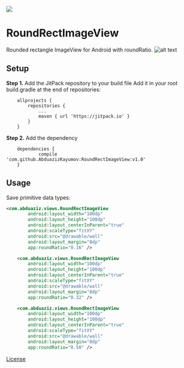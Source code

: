 [![](https://jitpack.io/v/AbduazizKayumov/RoundRectImageView.svg)](https://jitpack.io/#AbduazizKayumov/RoundRectImageView)

# RoundRectImageView
Rounded rectangle ImageView for Android with roundRatio.
![alt text](https://raw.githubusercontent.com/username/projectname/branch/path/to/img.png)

## Setup
**Step 1.** Add the JitPack repository to your build file
Add it in your root build.gradle at the end of repositories:
```
	allprojects {
		repositories {
			...
			maven { url 'https://jitpack.io' }
		}
	}
```
**Step 2.** Add the dependency
```
	dependencies {
	        compile 'com.github.AbduazizKayumov:RoundRectImageView:v1.0'
	}
```
## Usage
Save primitive data types:
```xml
<com.abduaziz.views.RoundRectImageView
        android:layout_width="100dp"
        android:layout_height="100dp"
        android:layout_centerInParent="true"
        android:scaleType="fitXY"
        android:src="@drawable/wall"
        android:layout_margin="8dp"
        app:roundRatio="0.16" />

    <com.abduaziz.views.RoundRectImageView
        android:layout_width="100dp"
        android:layout_height="100dp"
        android:layout_centerInParent="true"
        android:scaleType="fitXY"
        android:src="@drawable/wall"
        android:layout_margin="8dp"
        app:roundRatio="0.32" />

    <com.abduaziz.views.RoundRectImageView
        android:layout_width="100dp"
        android:layout_height="100dp"
        android:layout_centerInParent="true"
        android:scaleType="fitXY"
        android:src="@drawable/wall"
        android:layout_margin="8dp"
        app:roundRatio="0.50" />
```

[License](/LICENSE)
